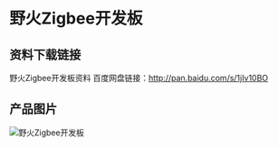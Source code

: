 [](index)

# 野火Zigbee开发板

## 资料下载链接
野火Zigbee开发板资料
百度网盘链接：http://pan.baidu.com/s/1jIv10BO


## 产品图片
![野火Zigbee开发板](https://raw.githubusercontent.com/wiki/Embdefire/products/images/旧产品/野火Zigbee开发板.jpg)